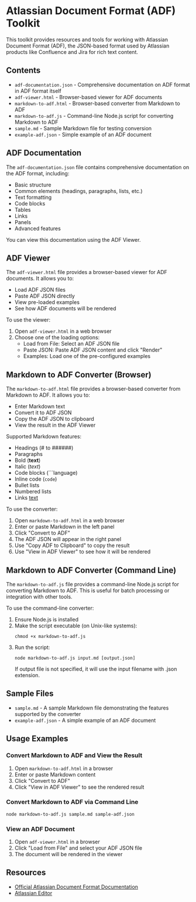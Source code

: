 # Atlassian Document Format (ADF) Toolkit

This toolkit provides resources and tools for working with Atlassian Document Format (ADF), the JSON-based format used by Atlassian products like Confluence and Jira for rich text content.

## Contents

- `adf-documentation.json` - Comprehensive documentation on ADF format in ADF format itself
- `adf-viewer.html` - Browser-based viewer for ADF documents
- `markdown-to-adf.html` - Browser-based converter from Markdown to ADF
- `markdown-to-adf.js` - Command-line Node.js script for converting Markdown to ADF
- `sample.md` - Sample Markdown file for testing conversion
- `example-adf.json` - Simple example of an ADF document

## ADF Documentation

The `adf-documentation.json` file contains comprehensive documentation on the ADF format, including:

- Basic structure
- Common elements (headings, paragraphs, lists, etc.)
- Text formatting
- Code blocks
- Tables
- Links
- Panels
- Advanced features

You can view this documentation using the ADF Viewer.

## ADF Viewer

The `adf-viewer.html` file provides a browser-based viewer for ADF documents. It allows you to:

- Load ADF JSON files
- Paste ADF JSON directly
- View pre-loaded examples
- See how ADF documents will be rendered

To use the viewer:

1. Open `adf-viewer.html` in a web browser
2. Choose one of the loading options:
   - Load from File: Select an ADF JSON file
   - Paste JSON: Paste ADF JSON content and click "Render"
   - Examples: Load one of the pre-configured examples

## Markdown to ADF Converter (Browser)

The `markdown-to-adf.html` file provides a browser-based converter from Markdown to ADF. It allows you to:

- Enter Markdown text
- Convert it to ADF JSON
- Copy the ADF JSON to clipboard
- View the result in the ADF Viewer

Supported Markdown features:
- Headings (# to ######)
- Paragraphs
- Bold (**text**)
- Italic (*text*)
- Code blocks (```language)
- Inline code (`code`)
- Bullet lists
- Numbered lists
- Links [text](url)

To use the converter:

1. Open `markdown-to-adf.html` in a web browser
2. Enter or paste Markdown in the left panel
3. Click "Convert to ADF"
4. The ADF JSON will appear in the right panel
5. Use "Copy ADF to Clipboard" to copy the result
6. Use "View in ADF Viewer" to see how it will be rendered

## Markdown to ADF Converter (Command Line)

The `markdown-to-adf.js` file provides a command-line Node.js script for converting Markdown to ADF. This is useful for batch processing or integration with other tools.

To use the command-line converter:

1. Ensure Node.js is installed
2. Make the script executable (on Unix-like systems):
   ```
   chmod +x markdown-to-adf.js
   ```
3. Run the script:
   ```
   node markdown-to-adf.js input.md [output.json]
   ```
   If output file is not specified, it will use the input filename with .json extension.

## Sample Files

- `sample.md` - A sample Markdown file demonstrating the features supported by the converter
- `example-adf.json` - A simple example of an ADF document

## Usage Examples

### Convert Markdown to ADF and View the Result

1. Open `markdown-to-adf.html` in a browser
2. Enter or paste Markdown content
3. Click "Convert to ADF"
4. Click "View in ADF Viewer" to see the rendered result

### Convert Markdown to ADF via Command Line

```
node markdown-to-adf.js sample.md sample-adf.json
```

### View an ADF Document

1. Open `adf-viewer.html` in a browser
2. Click "Load from File" and select your ADF JSON file
3. The document will be rendered in the viewer

## Resources

- [Official Atlassian Document Format Documentation](https://developer.atlassian.com/cloud/jira/platform/apis/document/structure/)
- [Atlassian Editor](https://atlaskit.atlassian.com/packages/editor/editor-core)